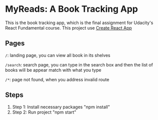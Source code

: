 # MyReads: A Book Tracking App

This is the book tracking app, which is the final assignment for Udacity's React Fundamental course.
This project use [Create React App](https://github.com/facebook/create-react-app)

## Pages

`/`: landing page, you can view all book in its shelves

`/search`: search page, you can type in the search box and then the list of books will be appear match with what you type

`/*`: page not found, when you address invalid route

## Steps

1. Step 1: Install necessary packages
   "npm install"
2. Step 2: Run project
   "npm start"
